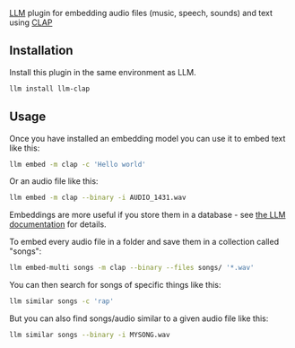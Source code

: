 [LLM](https://llm.datasette.io/) plugin for embedding audio files (music, speech, sounds) and text using [CLAP](https://huggingface.co/docs/transformers/main/en/model_doc/clap)

## Installation

Install this plugin in the same environment as LLM.
```bash
llm install llm-clap
```

## Usage

Once you have installed an embedding model you can use it to embed text like this:

```bash
llm embed -m clap -c 'Hello world'
```
Or an audio file like this:
```bash
llm embed -m clap --binary -i AUDIO_1431.wav
```

Embeddings are more useful if you store them in a database - see [the LLM documentation](https://llm.datasette.io/en/stable/embeddings/cli.html#storing-embeddings-in-sqlite) for details.

To embed every audio file in a folder and save them in a collection called "songs":

```bash
llm embed-multi songs -m clap --binary --files songs/ '*.wav'
```
You can then search for songs of specific things like this:
```bash
llm similar songs -c 'rap'
```

But you can also find songs/audio similar to a given audio file like this:
```bash
llm similar songs --binary -i MYSONG.wav
```
